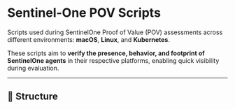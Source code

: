 # Sentinel-One POV Scripts

Scripts used during SentinelOne Proof of Value (POV) assessments across different environments: **macOS**, **Linux**, and **Kubernetes**.

These scripts aim to **verify the presence, behavior, and footprint of SentinelOne agents** in their respective platforms, enabling quick visibility during evaluation.

---

## 📁 Structure
